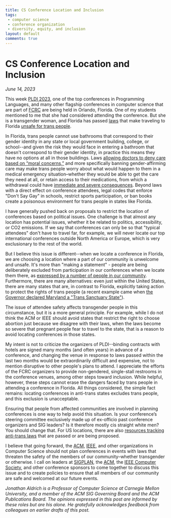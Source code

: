 ```yaml
---
title: CS Conference Location and Inclusion
tags:
 - computer science
 - conference organization
 - diversity, equity, and inclusion
layout: default
comments: true
---
```




CS Conference Location and Inclusion
====================================

*June 14, 2023*

This week [PLDI 2023](https://pldi23.sigplan.org/), one of the top conferences in Programming Languages, and many other flagship conferences in computer science that are part of [FCRC](https://fcrc.acm.org/) are being held in Orlando, Florida.  One of my students mentioned to me that she had considered attending the conference.  But she is a transgender woman, and Florida has passed [laws](https://www.tallahassee.com/story/news/politics/2023/04/25/floridas-trans-people-parents-of-trans-kids-see-options-steadily-banned/70132161007/) that make traveling to Florida [unsafe for trans people](https://www.eqfl.org/florida-travel-advisory).

In Florida, trans people cannot use bathrooms that correspond to their gender identity in any state or local government building, college, or school--and given the risk they would face in entering a bathroom that doesn't correspond to their gender identity, in practice this means they have no options at all in those buildings.  Laws [allowing doctors to deny care based on “moral concerns,”](https://www.aclufl.org/en/press-releases/aclu-florida-statement-bill-allows-healthcare-providers-and-payors-refuse-healthcare) and more specifically banning gender-affirming care may make trans people worry about what would happen to them in a medical emergency situation–whether they would be able to get the care they need at all, or retain access to their  medications, from which a withdrawal could have [immediate and severe consequences](https://enbynyc.com/blogs/news/side-effects-of-stopping-hrt-suddenly).  Beyond laws with a direct effect on conference attendees, legal codes that enforce "Don't Say Gay" in schools, restrict sports participation, or ban books create a poisonous environment for trans people in states like Florida.

I have generally pushed back on proposals to restrict the location of conferences based on political issues.  One challenge is that almost any location has potential issues, whether it be related to politics, accessibility, or CO2 emissions.  If we say that conferences can only be so that "typical attendees" don't have to travel far, for example, we will never locate our top international conferences outside North America or Europe, which is very exclusionary to the rest of the world.

But I believe this issue is different--when we locate a conference in Florida, we are choosing a location where a part of our community is unwelcome and unsafe.  It's more than "making a statement" - people are being deliberately excluded from participation in our conferences when we locate them there, as [expressed by a number of people in our community](https://twitter.com/search?q=pldi%20florida&src=typed_query).  Furthermore, there are many alternatives: even just within the United States, there are many states that are, in contrast to Florida, explicitly taking action to protect the rights of trans people (a recent example came when [the Governor declared Maryland a "Trans Sanctuary State"](https://www.erininthemorning.com/p/maryland-governor-declares-maryland)).

The issue of attendee safety affects transgender people in this circumstance, but it is a more general principle.  For example, while I do not think the ACM or IEEE should avoid states that restrict the right to choose abortion just because we disagree with their laws, when the laws become so severe that pregnant people fear to travel to the state, that is a reason to avoid locating conferences in those states.

My intent is not to criticize the organizers of PLDI--binding contracts with hotels are signed many months (and often years) in advance of a conference, and changing the venue in response to laws passed within the last two months would be extraordinarily difficult and expensive, not to mention disruptive to other people's plans to attend.  I appreciate the efforts of the FCRC organizers to provide non-gendered, single-stall restrooms in the conference venues, among other steps toward inclusion.  While helpful, however, these steps cannot erase the dangers faced by trans people in attending a conference in Florida.  All things considered, the simple fact remains: locating conferences in anti-trans states excludes trans people, and this exclusion is unacceptable.

Ensuring that people from affected communities are involved in planning conferences is one way to help avoid this situation.  Is your conference’s steering committee exclusively made up of ex-officio past conference organizers and SIG leaders?  Is it therefore mostly cis straight white men?  You should change that. For US locations, there are also [resources tracking anti-trans laws](https://www.aclu.org/legislative-attacks-on-lgbtq-rights) that are passed or are being proposed.

I believe that going forward, the [ACM](https://www.acm.org/), [IEEE](https://www.ieee.org/), and other organizations in Computer Science should not plan conferences in events with laws that threaten the safety of the members of our community–whether transgender or otherwise.  I call on leaders at [SIGPLAN](https://www.sigplan.org/), the [ACM](https://www.acm.org/), the [IEEE Computer Society](https://www.computer.org/), and other conference sponsors to come together to discuss this issue and to create policies to ensure that all members of our community are safe and welcomed at our future events.

*Jonathan Aldrich is a Professor of Computer Science at Carnegie Mellon University, and a member of the ACM SIG Governing Board and the ACM Publications Board.  The opinions expressed in this post are informed by these roles but are his alone.  He gratefully acknowledges feedback from colleagues on earlier drafts of this post.*
